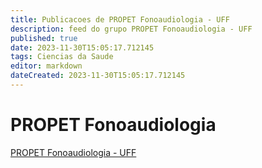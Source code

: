 ```yaml
---
title: Publicacoes de PROPET Fonoaudiologia - UFF 
description: feed do grupo PROPET Fonoaudiologia - UFF
published: true
date: 2023-11-30T15:05:17.712145
tags: Ciencias da Saude
editor: markdown
dateCreated: 2023-11-30T15:05:17.712145
---
```


# PROPET Fonoaudiologia
[PROPET Fonoaudiologia - UFF](/grupo/117PROPETFonoaudiologiaUFF)